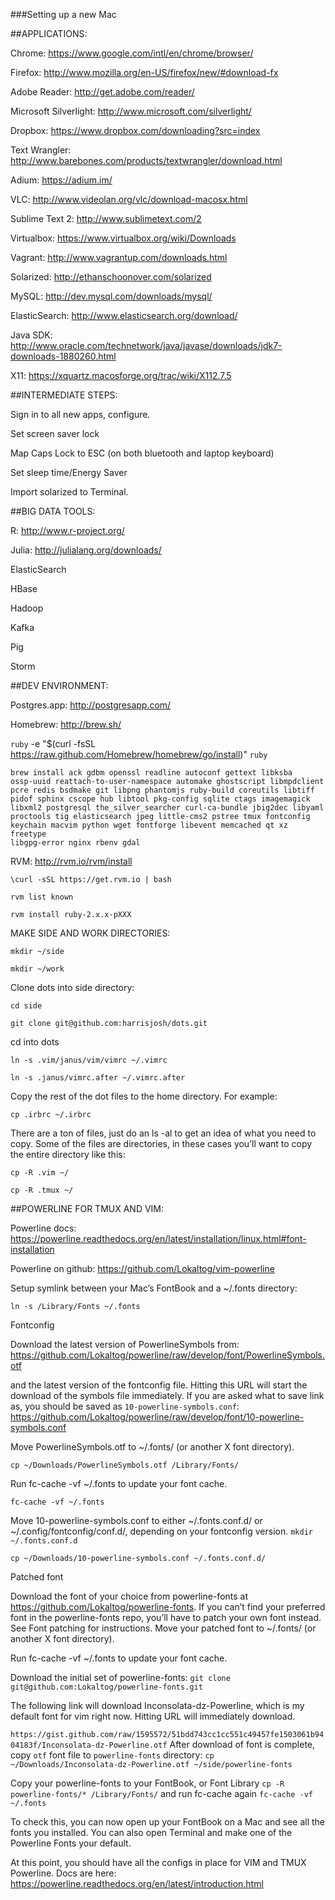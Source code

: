 ###Setting up a new Mac


##APPLICATIONS:

Chrome: https://www.google.com/intl/en/chrome/browser/

Firefox: http://www.mozilla.org/en-US/firefox/new/#download-fx

Adobe Reader: http://get.adobe.com/reader/

Microsoft Silverlight: http://www.microsoft.com/silverlight/

Dropbox: https://www.dropbox.com/downloading?src=index

Text Wrangler: http://www.barebones.com/products/textwrangler/download.html

Adium: https://adium.im/

VLC: http://www.videolan.org/vlc/download-macosx.html

Sublime Text 2: http://www.sublimetext.com/2

Virtualbox: https://www.virtualbox.org/wiki/Downloads

Vagrant: http://www.vagrantup.com/downloads.html

Solarized: http://ethanschoonover.com/solarized

MySQL: http://dev.mysql.com/downloads/mysql/

ElasticSearch: http://www.elasticsearch.org/download/

Java SDK: http://www.oracle.com/technetwork/java/javase/downloads/jdk7-downloads-1880260.html

X11: https://xquartz.macosforge.org/trac/wiki/X112.7.5


##INTERMEDIATE STEPS:

Sign in to all new apps, configure.

Set screen saver lock

Map Caps Lock to ESC (on both bluetooth and laptop keyboard)

Set sleep time/Energy Saver

Import solarized to Terminal.


##BIG DATA TOOLS:

R: http://www.r-project.org/

Julia: http://julialang.org/downloads/

ElasticSearch

HBase

Hadoop

Kafka

Pig

Storm


##DEV ENVIRONMENT:

Postgres.app: http://postgresapp.com/

Homebrew: http://brew.sh/

```ruby```
-e "$(curl -fsSL https://raw.github.com/Homebrew/homebrew/go/install)"
```ruby```

```
brew install ack gdbm openssl readline autoconf gettext libksba
ossp-uuid reattach-to-user-namespace automake ghostscript libmpdclient
pcre redis bsdmake git libpng phantomjs ruby-build coreutils libtiff
pidof sphinx cscope hub libtool pkg-config sqlite ctags imagemagick
libxml2 postgresql the_silver_searcher curl-ca-bundle jbig2dec libyaml
proctools tig elasticsearch jpeg little-cms2 pstree tmux fontconfig
keychain macvim python wget fontforge libevent memcached qt xz freetype
libgpg-error nginx rbenv gdal
```

RVM: http://rvm.io/rvm/install

```\curl -sSL https://get.rvm.io | bash```

```rvm list known```

```rvm install ruby-2.x.x-pXXX```

MAKE SIDE AND WORK DIRECTORIES:

```mkdir ~/side```

```mkdir ~/work```

Clone dots into side directory: 

```cd side```

```git clone git@github.com:harrisjosh/dots.git```

cd into dots

```ln -s .vim/janus/vim/vimrc ~/.vimrc```

```ln -s .janus/vimrc.after ~/.vimrc.after```

Copy the rest of the dot files to the home directory. For example:

```cp .irbrc ~/.irbrc```

There are a ton of files, just do an ls -al to get an idea of what you
need to copy. Some of the files are directories, in these cases you’ll
want to copy the entire directory like this:

```cp -R .vim ~/```

```cp -R .tmux ~/```

##POWERLINE FOR TMUX AND VIM:

Powerline docs: https://powerline.readthedocs.org/en/latest/installation/linux.html#font-installation

Powerline on github: https://github.com/Lokaltog/vim-powerline

Setup symlink between your Mac’s FontBook and a ~/.fonts directory:

```ln -s /Library/Fonts ~/.fonts```

Fontconfig

Download the latest version of PowerlineSymbols from: https://github.com/Lokaltog/powerline/raw/develop/font/PowerlineSymbols.otf


and the latest version of the fontconfig file. Hitting this URL will start the download of the symbols file immediately. 
If you are asked what to save link as, you should be saved as ```10-powerline-symbols.conf```: https://github.com/Lokaltog/powerline/raw/develop/font/10-powerline-symbols.conf

Move PowerlineSymbols.otf to ~/.fonts/ (or another X font directory).

```cp ~/Downloads/PowerlineSymbols.otf /Library/Fonts/```

Run fc-cache -vf ~/.fonts to update your font cache.

```fc-cache -vf ~/.fonts```

Move 10-powerline-symbols.conf to either ~/.fonts.conf.d/ or
~/.config/fontconfig/conf.d/, depending on your fontconfig version.
```mkdir ~/.fonts.conf.d```

```cp ~/Downloads/10-powerline-symbols.conf ~/.fonts.conf.d/```

Patched font

Download the font of your choice from powerline-fonts at
https://github.com/Lokaltog/powerline-fonts. If you can’t find your
preferred font in the powerline-fonts repo, you’ll have to patch your
own font instead. See Font patching for instructions. Move your patched
font to ~/.fonts/ (or another X font directory).

Run fc-cache -vf ~/.fonts to update your font cache.

Download the initial set of powerline-fonts: ```git clone git@github.com:Lokaltog/powerline-fonts.git```

The following link will download Inconsolata-dz-Powerline, which is my default font for vim right now. Hitting URL will immediately download.

```https://gist.github.com/raw/1595572/51bdd743cc1cc551c49457fe1503061b9404183f/Inconsolata-dz-Powerline.otf```
After download of font is complete, copy ```otf``` font file to ```powerline-fonts``` directory: ```cp ~/Downloads/Inconsolata-dz-Powerline.otf ~/side/powerline-fonts```

Copy your powerline-fonts to your FontBook, or Font Library ```cp -R powerline-fonts/* /Library/Fonts/``` and run fc-cache again ```fc-cache -vf ~/.fonts```

To check this, you can now open up your FontBook on a Mac and see all the fonts you
installed. You can also open Terminal and make one of the Powerline
Fonts your default.

At this point, you should have all the configs in place for VIM and TMUX
Powerline. Docs are here: https://powerline.readthedocs.org/en/latest/introduction.html

